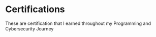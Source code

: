# Certifications
These are certification that I earned throughout my Programming and Cybersecurity Journey
